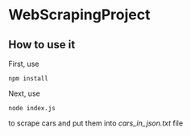 # WebScrapingProject

## How to use it
First, use 
```
npm install 
``` 
Next, use 
``` 
node index.js 
``` 
to scrape cars and put them into *cars_in_json.txt* file
